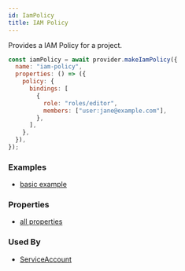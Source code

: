 ```yaml
---
id: IamPolicy
title: IAM Policy
---
```


Provides a IAM Policy for a project.

```js
const iamPolicy = await provider.makeIamPolicy({
  name: "iam-policy",
  properties: () => ({
    policy: {
      bindings: [
        {
          role: "roles/editor",
          members: ["user:jane@example.com"],
        },
      ],
    },
  }),
});
```

### Examples

- [basic example](https://github.com/grucloud/grucloud/blob/master/examples/google/iam/iac.js#L7)

### Properties

- [all properties](https://cloud.google.com/compute/docs/reference/rest/v1/addresses/insert#request-body)

### Used By

- [ServiceAccount](../Compute/ServiceAccount)
